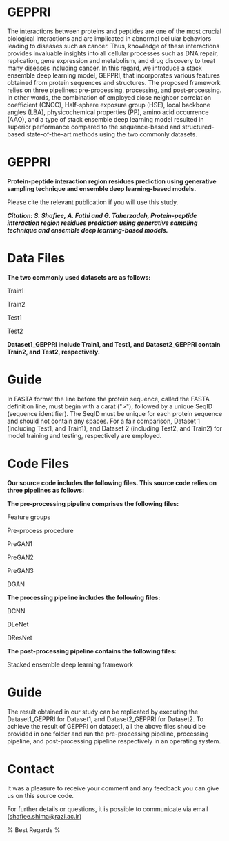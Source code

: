 # GEPPRI
The interactions between proteins and peptides are one of the most crucial biological interactions and are implicated in abnormal cellular behaviors leading to diseases such as cancer. Thus, knowledge of these interactions provides invaluable insights into all cellular processes such as DNA repair, replication, gene expression and metabolism, and drug discovery to treat many diseases including cancer. 
In this regard, we introduce a stack ensemble deep learning model, GEPPRI, that incorporates various features obtained from protein sequences and structures. The proposed framework relies on three pipelines: pre-processing, processing, and post-processing. In other words, the combination of employed close neighbor correlation coefficient (CNCC), Half-sphere exposure group (HSE), local backbone angles (LBA), physicochemical properties (PP), amino acid occurrence (AAO), and a type of stack ensemble deep learning model resulted in superior performance compared to the sequence-based and structured-based state-of-the-art methods using the two commonly datasets.

# GEPPRI
****Protein-peptide interaction region residues prediction using generative sampling technique and ensemble deep learning-based models.****

Please cite the relevant publication if you will use this study.

***Citation: S. Shafiee, A. Fathi and G. Taherzadeh, Protein-peptide interaction region residues prediction using generative sampling technique and ensemble deep learning-based models.***

# Data Files

****The two commonly used datasets are as follows:****

Train1

Train2

Test1

Test2

****Dataset1_GEPPRI include Train1, and Test1, and Dataset2_GEPPRI contain Train2, and Test2, respectively.****

# Guide

In FASTA format the line before the protein sequence, called the FASTA definition line, must begin with a carat (">"), followed by a unique SeqID (sequence identifier). The SeqID must be unique for each protein sequence and should not contain any spaces. For a fair comparison, Dataset 1 (including Test1, and Train1), and Dataset 2 (including Test2, and Train2) for model training and testing, respectively are employed.

# Code Files

****Our source code includes the following files. This source code relies on three pipelines as follows:****

**The pre-processing pipeline comprises the following files:**

Feature groups

Pre-process procedure

PreGAN1

PreGAN2

PreGAN3

DGAN

**The processing pipeline includes the following files:**

DCNN 

DLeNet

DResNet 

**The post-processing pipeline contains the following files:**

Stacked ensemble deep learning framework 

# Guide

The result obtained in our study can be replicated by executing the Dataset1_GEPPRI for Dataset1, and Dataset2_GEPPRI for Dataset2. To achieve the result of GEPPRI on dataset1, all the above files should be provided in one folder and run the pre-processing pipeline, processing pipeline, and post-processing pipeline respectively in an operating system.

# Contact

It was a pleasure to receive your comment and any feedback you can give us on this source code.

For further details or questions, it is possible to communicate via email (shafiee.shima@razi.ac.ir)

% Best Regards % 
